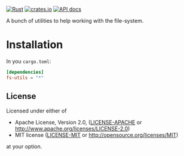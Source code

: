 [![Rust](https://github.com/Byron/fs-utils-rs/workflows/Rust/badge.svg)](https://github.com/Byron/fs-utils-rs/actions)
[![crates.io](https://img.shields.io/crates/v/fs-utils.svg)](https://crates.io/crates/fs-utils)
[![API docs](https://docs.rs/fs-utils/badge.svg)](https://docs.rs/fs-utils)

A bunch of utilities to help working with the file-system.

# Installation

In you `cargo.toml`:

```toml
[dependencies]
fs-utils = "*"
```

## License

Licensed under either of

*   Apache License, Version 2.0, ([LICENSE-APACHE](LICENSE-APACHE) or <http://www.apache.org/licenses/LICENSE-2.0>)
*   MIT license ([LICENSE-MIT](LICENSE-MIT) or <http://opensource.org/licenses/MIT>)

at your option.
